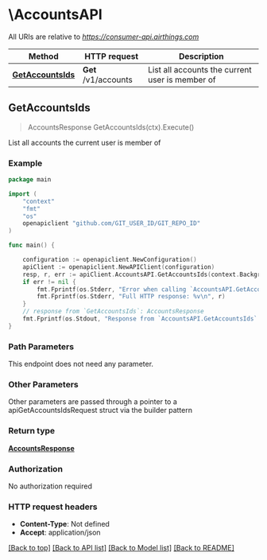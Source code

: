 # \AccountsAPI

All URIs are relative to *https://consumer-api.airthings.com*

Method | HTTP request | Description
------------- | ------------- | -------------
[**GetAccountsIds**](AccountsAPI.md#GetAccountsIds) | **Get** /v1/accounts | List all accounts the current user is member of



## GetAccountsIds

> AccountsResponse GetAccountsIds(ctx).Execute()

List all accounts the current user is member of



### Example

```go
package main

import (
	"context"
	"fmt"
	"os"
	openapiclient "github.com/GIT_USER_ID/GIT_REPO_ID"
)

func main() {

	configuration := openapiclient.NewConfiguration()
	apiClient := openapiclient.NewAPIClient(configuration)
	resp, r, err := apiClient.AccountsAPI.GetAccountsIds(context.Background()).Execute()
	if err != nil {
		fmt.Fprintf(os.Stderr, "Error when calling `AccountsAPI.GetAccountsIds``: %v\n", err)
		fmt.Fprintf(os.Stderr, "Full HTTP response: %v\n", r)
	}
	// response from `GetAccountsIds`: AccountsResponse
	fmt.Fprintf(os.Stdout, "Response from `AccountsAPI.GetAccountsIds`: %v\n", resp)
}
```

### Path Parameters

This endpoint does not need any parameter.

### Other Parameters

Other parameters are passed through a pointer to a apiGetAccountsIdsRequest struct via the builder pattern


### Return type

[**AccountsResponse**](AccountsResponse.md)

### Authorization

No authorization required

### HTTP request headers

- **Content-Type**: Not defined
- **Accept**: application/json

[[Back to top]](#) [[Back to API list]](../README.md#documentation-for-api-endpoints)
[[Back to Model list]](../README.md#documentation-for-models)
[[Back to README]](../README.md)

